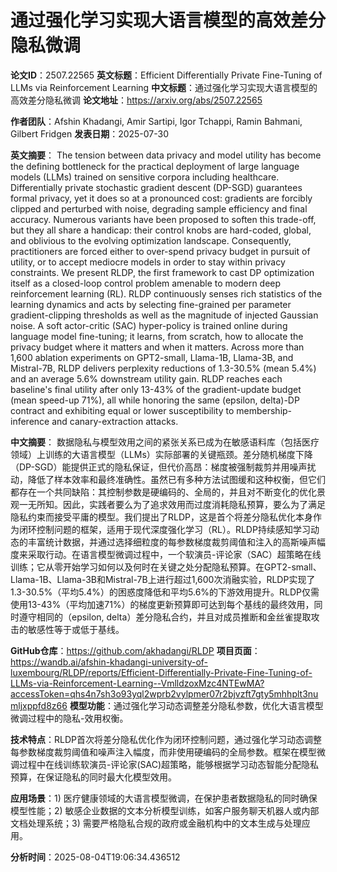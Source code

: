 # 通过强化学习实现大语言模型的高效差分隐私微调

**论文ID**：2507.22565
**英文标题**：Efficient Differentially Private Fine-Tuning of LLMs via Reinforcement Learning
**中文标题**：通过强化学习实现大语言模型的高效差分隐私微调
**论文地址**：https://arxiv.org/abs/2507.22565

**作者团队**：Afshin Khadangi, Amir Sartipi, Igor Tchappi, Ramin Bahmani, Gilbert Fridgen
**发表日期**：2025-07-30

**英文摘要**：
The tension between data privacy and model utility has become the defining
bottleneck for the practical deployment of large language models (LLMs) trained
on sensitive corpora including healthcare. Differentially private stochastic
gradient descent (DP-SGD) guarantees formal privacy, yet it does so at a
pronounced cost: gradients are forcibly clipped and perturbed with noise,
degrading sample efficiency and final accuracy. Numerous variants have been
proposed to soften this trade-off, but they all share a handicap: their control
knobs are hard-coded, global, and oblivious to the evolving optimization
landscape. Consequently, practitioners are forced either to over-spend privacy
budget in pursuit of utility, or to accept mediocre models in order to stay
within privacy constraints. We present RLDP, the first framework to cast DP
optimization itself as a closed-loop control problem amenable to modern deep
reinforcement learning (RL). RLDP continuously senses rich statistics of the
learning dynamics and acts by selecting fine-grained per parameter
gradient-clipping thresholds as well as the magnitude of injected Gaussian
noise. A soft actor-critic (SAC) hyper-policy is trained online during language
model fine-tuning; it learns, from scratch, how to allocate the privacy budget
where it matters and when it matters. Across more than 1,600 ablation
experiments on GPT2-small, Llama-1B, Llama-3B, and Mistral-7B, RLDP delivers
perplexity reductions of 1.3-30.5% (mean 5.4%) and an average 5.6% downstream
utility gain. RLDP reaches each baseline's final utility after only 13-43% of
the gradient-update budget (mean speed-up 71%), all while honoring the same
(epsilon, delta)-DP contract and exhibiting equal or lower susceptibility
to membership-inference and canary-extraction attacks.

**中文摘要**：
数据隐私与模型效用之间的紧张关系已成为在敏感语料库（包括医疗领域）上训练的大语言模型（LLMs）实际部署的关键瓶颈。差分随机梯度下降（DP-SGD）能提供正式的隐私保证，但代价高昂：梯度被强制裁剪并用噪声扰动，降低了样本效率和最终准确性。虽然已有多种方法试图缓和这种权衡，但它们都存在一个共同缺陷：其控制参数是硬编码的、全局的，并且对不断变化的优化景观一无所知。因此，实践者要么为了追求效用而过度消耗隐私预算，要么为了满足隐私约束而接受平庸的模型。我们提出了RLDP，这是首个将差分隐私优化本身作为闭环控制问题的框架，适用于现代深度强化学习（RL）。RLDP持续感知学习动态的丰富统计数据，并通过选择细粒度的每参数梯度裁剪阈值和注入的高斯噪声幅度来采取行动。在语言模型微调过程中，一个软演员-评论家（SAC）超策略在线训练；它从零开始学习如何以及何时在关键之处分配隐私预算。在GPT2-small、Llama-1B、Llama-3B和Mistral-7B上进行超过1,600次消融实验，RLDP实现了1.3-30.5%（平均5.4%）的困惑度降低和平均5.6%的下游效用提升。RLDP仅需使用13-43%（平均加速71%）的梯度更新预算即可达到每个基线的最终效用，同时遵守相同的（epsilon, delta）差分隐私合约，并且对成员推断和金丝雀提取攻击的敏感性等于或低于基线。

**GitHub仓库**：https://github.com/akhadangi/RLDP
**项目页面**：https://wandb.ai/afshin-khadangi-university-of-luxembourg/RLDP/reports/Efficient-Differentially-Private-Fine-Tuning-of-LLMs-via-Reinforcement-Learning--VmlldzoxMzc4NTEwMA?accessToken=qhs4n7sh3o93yql2wprb2vylpmer07r2bjvzft7gty5mhhplt3numljxppfd8z66
**模型功能**：通过强化学习动态调整差分隐私参数，优化大语言模型微调过程中的隐私-效用权衡。

**技术特点**：RLDP首次将差分隐私优化作为闭环控制问题，通过强化学习动态调整每参数梯度裁剪阈值和噪声注入幅度，而非使用硬编码的全局参数。框架在模型微调过程中在线训练软演员-评论家(SAC)超策略，能够根据学习动态智能分配隐私预算，在保证隐私的同时最大化模型效用。

**应用场景**：1) 医疗健康领域的大语言模型微调，在保护患者数据隐私的同时确保模型性能；2) 敏感企业数据的文本分析模型训练，如客户服务聊天机器人或内部文档处理系统；3) 需要严格隐私合规的政府或金融机构中的文本生成与处理应用。

**分析时间**：2025-08-04T19:06:34.436512
